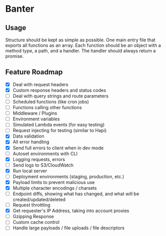 # Banter

## Usage

Structure should be kept as simple as possible. One main entry file that exports all functions as an array. Each function should be an object with a method type, a path, and a handler. The handler should always return a promise.

## Feature Roadmap

- [x] Deal with request headers
- [x] Custom response headers and status codes
- [ ] Deal with query strings and route parameters
- [ ] Scheduled functions (like cron jobs)
- [ ] Functions calling other functions
- [ ] Middleware / Plugins
- [ ] Environment variables
- [ ] Simulated Lambda events (for easy testing)
- [ ] Request injecting for testing (similar to Hapi)
- [x] Data validation
- [x] All error handling
- [x] Send full errors to client when in dev mode
- [ ] Autoset environments with CLI
- [x] Logging requests, errors
- [ ] Send logs to S3/CloudWatch
- [x] Run local server
- [ ] Deployment environments (staging, production, etc.)
- [x] Payload limits to prevent malicious use
- [x] Multiple character encodings / charsets
- [ ] Endpoint diffs, showing what has changed, and what will be created/updated/deleted
- [ ] Request throttling
- [x] Get requester's IP Address, taking into account proxies
- [ ] Gzipping Response
- [ ] Custom cache control
- [ ] Handle large payloads / file uploads / file descriptors
